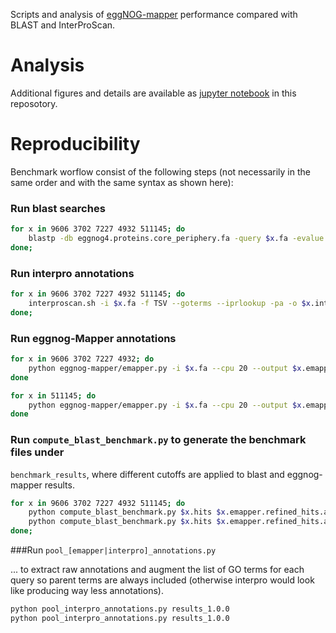 Scripts and analysis of [eggNOG-mapper](https://github.com/jhcepas/eggnog-mapper) performance compared with BLAST and InterProScan. 

# Analysis

Additional figures and details are available as [jupyter notebook](./benchmark_analysis.ipynb) in this reposotory. 


# Reproducibility

Benchmark worflow consist of the following steps (not necessarily in the same order and with the same syntax as shown here):

### Run blast searches

```bash
for x in 9606 3702 7227 4932 511145; do    
    blastp -db eggnog4.proteins.core_periphery.fa -query $x.fa -evalue 0.001 -num_threads 20 -outfmt 6 -out $x.hits -max_target_seqs 1000000;
done;
```

### Run interpro annotations

```bash
for x in 9606 3702 7227 4932 511145; do    
    interproscan.sh -i $x.fa -f TSV --goterms --iprlookup -pa -o $x.interpro;
done;
```

### Run eggnog-Mapper annotations


```bash
for x in 9606 3702 7227 4932; do    
    python eggnog-mapper/emapper.py -i $x.fa --cpu 20 --output $x.emapper -d euk;
done

for x in 511145; do    
    python eggnog-mapper/emapper.py -i $x.fa --cpu 20 --output $x.emapper -d bact;
done

```

### Run `compute_blast_benchmark.py` to generate the benchmark files under
  `benchmark_results`, where different cutoffs are applied to blast and
  eggnog-mapper results.

```bash
for x in 9606 3702 7227 4932 511145; do    
    python compute_blast_benchmark.py $x.hits $x.emapper.refined_hits.annot $x identity;        
    python compute_blast_benchmark.py $x.hits $x.emapper.refined_hits.annot $x evalue;
done;
```


###Run `pool_[emapper|interpro]_annotations.py`

... to extract raw annotations and augment the list of GO terms for each query
  so parent terms are always included (otherwise interpro would look like
  producing way less annotations).

```bash
python pool_interpro_annotations.py results_1.0.0
python pool_interpro_annotations.py results_1.0.0
```




